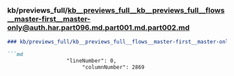 ### kb/previews_full/kb__previews_full__kb__previews_full__flows__master-first__master-only@auth.har.part096.md.part001.md.part002.md

```md
### kb/previews_full/kb__previews_full__flows__master-first__master-only@auth.har.part096.md.part001.md (part 002)

```md
                   "lineNumber": 0,
                        "columnNumber": 2869
           
```

```

```
